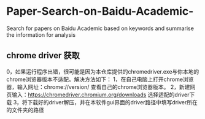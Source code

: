 # Paper-Search-on-Baidu-Academic-
Search for papers on Baidu Academic based on keywords and summarise the information for analysis




## chrome driver 获取
0，如果运行程序出错，很可能是因为本仓库提供的chromedriver.exe与你本地的chrome浏览器版本不适配。解决方法如下：
1，在自己电脑上打开chrome浏览器，输入网址：chrome://version/ 查看自己的chrome浏览器版本。
2，新建网页输入：https://chromedriver.chromium.org/downloads 选择适配的driver下载
3，将下载好的driver解压，并在本软件gui界面的driver路径中填写driver所在的文件夹的路径
